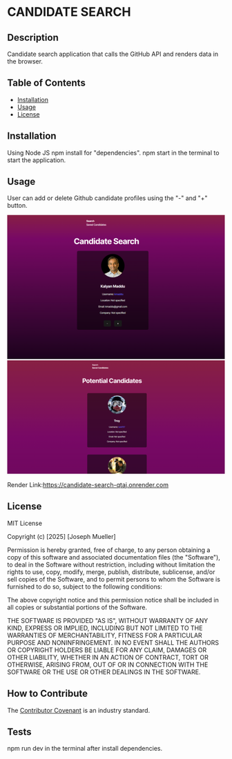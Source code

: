 # CANDIDATE SEARCH

## Description
Candidate search application that calls the GitHub API and renders data in the browser.

## Table of Contents

- [Installation](#installation)
- [Usage](#usage)
- [License](#license)

## Installation
Using Node JS npm install for "dependencies".
npm start in the terminal to start the application.

## Usage

User can add or delete Github candidate profiles using the "-" and "+" button. 

![Candidates Search Page](Candidates_search.png)
![Candidates Pages](Candidates_page.png)

Render Link:https://candidate-search-qtaj.onrender.com

## License
MIT License

Copyright (c) [2025] [Joseph Mueller]

Permission is hereby granted, free of charge, to any person obtaining a copy of this software and associated documentation files (the "Software"), to deal in the Software without restriction, including without limitation the rights to use, copy, modify, merge, publish, distribute, sublicense, and/or sell copies of the Software, and to permit persons to whom the Software is furnished to do so, subject to the following conditions:

The above copyright notice and this permission notice shall be included in all copies or substantial portions of the Software.

THE SOFTWARE IS PROVIDED "AS IS", WITHOUT WARRANTY OF ANY KIND, EXPRESS OR IMPLIED, INCLUDING BUT NOT LIMITED TO THE WARRANTIES OF MERCHANTABILITY, FITNESS FOR A PARTICULAR PURPOSE AND NONINFRINGEMENT. IN NO EVENT SHALL THE AUTHORS OR COPYRIGHT HOLDERS BE LIABLE FOR ANY CLAIM, DAMAGES OR OTHER LIABILITY, WHETHER IN AN ACTION OF CONTRACT, TORT OR OTHERWISE, ARISING FROM, OUT OF OR IN CONNECTION WITH THE SOFTWARE OR THE USE OR OTHER DEALINGS IN THE SOFTWARE.

## How to Contribute
The [Contributor Covenant](https://www.contributor-covenant.org/) is an industry standard.

## Tests
npm run dev in the terminal after install dependencies.

